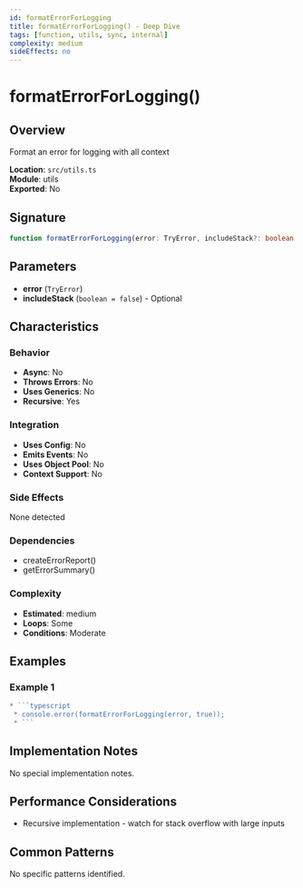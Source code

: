 ```yaml
---
id: formatErrorForLogging
title: formatErrorForLogging() - Deep Dive
tags: [function, utils, sync, internal]
complexity: medium
sideEffects: no
---
```


# formatErrorForLogging()

## Overview
Format an error for logging with all context

**Location**: `src/utils.ts`  
**Module**: utils  
**Exported**: No  

## Signature
```typescript
function formatErrorForLogging(error: TryError, includeStack?: boolean = false): string
```

## Parameters
- **error** (`TryError`)
- **includeStack** (`boolean = false`) - Optional

## Characteristics

### Behavior
- **Async**: No
- **Throws Errors**: No
- **Uses Generics**: No
- **Recursive**: Yes

### Integration
- **Uses Config**: No
- **Emits Events**: No
- **Uses Object Pool**: No
- **Context Support**: No

### Side Effects
None detected

### Dependencies
- createErrorReport()
- getErrorSummary()

### Complexity
- **Estimated**: medium
- **Loops**: Some
- **Conditions**: Moderate


## Examples

### Example 1
```typescript
* ```typescript
 * console.error(formatErrorForLogging(error, true));
 * ```
```



## Implementation Notes
No special implementation notes.

## Performance Considerations
- Recursive implementation - watch for stack overflow with large inputs

## Common Patterns
No specific patterns identified.
